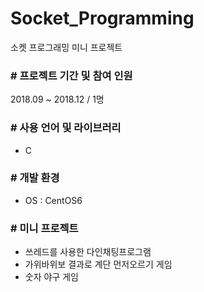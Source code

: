 # Socket_Programming
소켓 프로그래밍 미니 프로젝트


### # 프로젝트 기간 및 참여 인원
2018.09 ~ 2018.12 / 1명


### # 사용 언어 및 라이브러리
- C


### # 개발 환경
- OS : CentOS6


### # 미니 프로젝트
- 쓰레드를 사용한 다인채팅프로그램
- 가위바위보 결과로 계단 먼저오르기 게임
- 숫자 야구 게임
